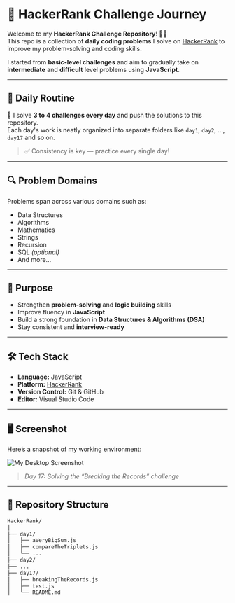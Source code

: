 # 🚀 HackerRank Challenge Journey

Welcome to my **HackerRank Challenge Repository**! 👨‍💻  
This repo is a collection of **daily coding problems** I solve on [HackerRank](https://www.hackerrank.com/) to improve my problem-solving and coding skills.

I started from **basic-level challenges** and aim to gradually take on **intermediate** and **difficult** level problems using **JavaScript**.

---

## 📅 Daily Routine

🔁 I solve **3 to 4 challenges every day** and push the solutions to this repository.  
Each day's work is neatly organized into separate folders like `day1`, `day2`, ..., `day17` and so on.

> ✅ Consistency is key — practice every single day!

---

## 🔍 Problem Domains

Problems span across various domains such as:

- Data Structures
- Algorithms
- Mathematics
- Strings
- Recursion
- SQL _(optional)_
- And more...

---

## 🧠 Purpose

- Strengthen **problem-solving** and **logic building** skills
- Improve fluency in **JavaScript**
- Build a strong foundation in **Data Structures & Algorithms (DSA)**
- Stay consistent and **interview-ready**

---

## 🛠️ Tech Stack

- **Language:** JavaScript
- **Platform:** [HackerRank](https://www.hackerrank.com/)
- **Version Control:** Git & GitHub
- **Editor:** Visual Studio Code

---

## 🖥️ Screenshot

Here’s a snapshot of my working environment:

![My Desktop Screenshot](https://i.imgur.com/lIeNM42.png)

> _Day 17: Solving the “Breaking the Records” challenge_

---

## 📂 Repository Structure

```bash
HackerRank/
│
├── day1/
│   ├── aVeryBigSum.js
│   ├── compareTheTriplets.js
│   └── ...
├── day2/
├── ...
├── day17/
│   ├── breakingTheRecords.js
│   ├── test.js
│   └── README.md
```
